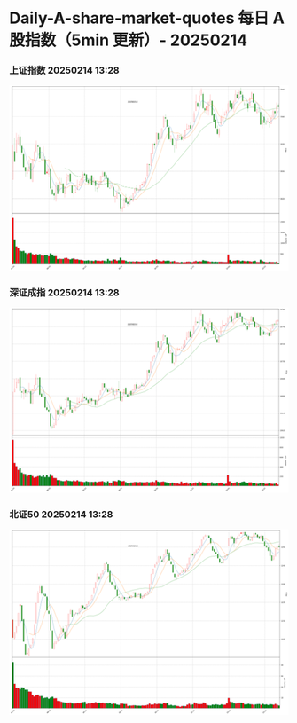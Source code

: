 
# Daily-A-share-market-quotes 每日 A 股指数（5min 更新）- 20250214

### 上证指数 20250214 13:28
![](./fig/2025/2/20250214-sh000001.png)

### 深证成指 20250214 13:28
![](./fig/2025/2/20250214-sz399001.png)

### 北证50 20250214 13:28
![](./fig/2025/2/20250214-bj899050.png)
